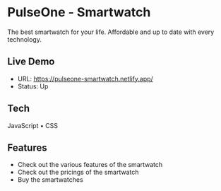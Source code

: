 # PulseOne - Smartwatch
The best smartwatch for your life. Affordable and up to date with every technology.

## Live Demo
- URL: https://pulseone-smartwatch.netlify.app/
- Status: Up

## Tech
JavaScript • CSS

## Features
- Check out the various features of the smartwatch
- Check out the pricings of the smartwatch
- Buy the smartwatches
